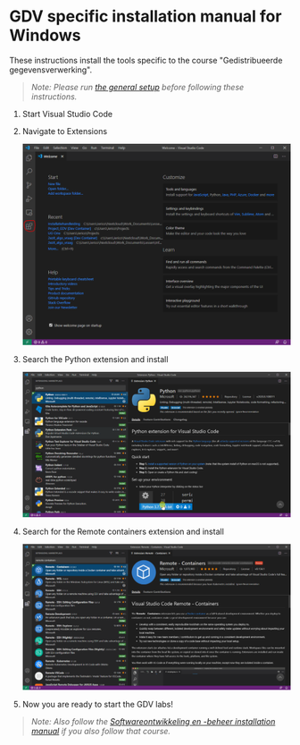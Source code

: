 # GDV specific installation manual for Windows

These instructions install the tools specific to the course "Gedistribueerde gegevensverwerking".

> *Note: Please run [the general setup](./setup-windows.md) before following these instructions.*

1. Start Visual Studio Code
1. Navigate to Extensions

   ![extensions](img/extensions.png)

1. Search the Python extension and install

   ![python](img/python_extension.png)

1. Search for the Remote containers extension and install
  
   ![remote_containers](img/remote_containers.png)

1. Now you are ready to start the GDV labs!

> *Note: Also follow the [Softwareontwikkeling en -beheer installation manual](./devops-setup-windows.md) if you also follow that course.*
